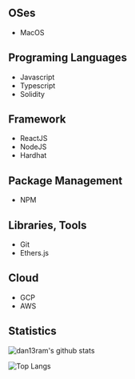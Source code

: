 ## OSes
- MacOS
## Programing Languages
- Javascript
- Typescript
- Solidity
## Framework
- ReactJS
- NodeJS
- Hardhat
## Package Management
- NPM
## Libraries, Tools
- Git
- Ethers.js
## Cloud
- GCP
- AWS
## Statistics
![dan13ram's github stats](https://github-readme-stats.vercel.app/api?username=0xcuonghx&show_icons=true&theme=gotham&count_private=true)

![Top Langs](https://github-readme-stats.vercel.app/api/top-langs/?username=0xcuonghx&layout=compact&langs_count=6&theme=gotham)
